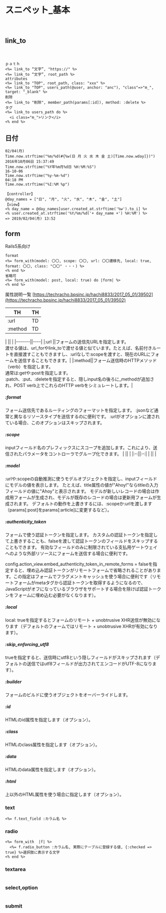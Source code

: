 
　  
　  
# スニペット_基本
　  
## link_to
　  
```
ｐａｔｈ
<%= link_to “文字”, "https://" %>
<%= link_to “文字”, root_path %>
attributes
<%= link_to "TOP", root_path, class: "xxx" %>
<%= link_to "TOP", users_path(@user, anchor: "anc"), "class"=>"m_", target: "_blank" %>
削除
<%= link_to "削除", member_path(params[:id]), method: :delete %>
タグ
<%= link_to users_path do %>
  <i class="m_">リンク</i>
<% end %>
```

## 日付

```
02/04(月)
Time.now.strftime("%m/%d(#{%w(日 月 火 水 木 金 土)[Time.now.wday]})")
2016年10月06日 15:37:49
Time.now.strftime("%Y年%m月%d日 %H:%M:%S")
16-10-06
Time.now.strftime("%y-%m-%d")
04:18 PM
Time.now.strftime("%I:%M %p")
```

```
【controller】
@day_names = ["日", "月", "火", "水", "木", "金", "土"]
【view】
<% day_name = @day_names[user.created_at.strftime('%w').to_i] %>
<% user.created_at.strftime('%Y/%m/%d('+ day_name +') %H:%M') %>
=> 2019/02/04(月) 13:52
```

## form

Rails5系向け

```
format
<%= form_with(model: 〇〇, scope: 〇〇, url: 〇〇遷移先, local: true, format: 〇〇, class: "〇〇" ・・・) %>
<% end %>
省略可
<%= form_with(model: post, local: true) do |form| %>
<% end %>
```

属性説明一覧 [https://techracho.bpsinc.jp/hachi8833/2017_05_01/39502](https://techracho.bpsinc.jp/hachi8833/2017_05_01/39502)

|  TH  |  TH  |
| ---- | ---- |
|  :url  |  TD  |
|  :method  |  TD  |

|       ||   |
|-------||----|
|:url   ||フォームの送信先URLを指定します。<br>渡せる値は、url_forやlink_toで渡せる値と似ています。たとえば、名前付きルートを直接渡すこともできますし、:urlなしで:scopeを渡すと、現在のURLにフォームを送信することもできます。|
|:method||フォーム送信時のHTTPメソッド（verb）を指定します。<br>通常は:getや:postを指定します。<br>:patch、:put、:deleteを指定すると、隠しinput名の後ろに_methodが追加され、POST verb上でこれらのHTTP verbをシミュレートします。|


##### :format
フォーム送信先であるルーティングのフォーマットを指定します。
:jsonなど通常と異なるリソースタイプを送信するのに便利です。
:urlがオプションに渡されている場合、このオプションはスキップされます。

##### :scope
inputフィールド名のプレフィックスにスコープを追加します。これにより、送信されたパラメータをコントローラでグループ化できます。
|   ||   |
|:-:||:-:|
|   ||   |

##### :model
:urlや:scopeの自動推測に使うモデルオブジェクトを指定し、inputフィールドにモデルの値を表示します。
たとえば、title属性の値が"Ahoy!"ならtitleの入力フィールドの値に"Ahoy"と表示されます。
モデルが新しいレコードの場合は作成用フォームが生成され、モデルが既存のレコードの場合は更新用フォームが生成されます。
デフォルトの動作を上書きするには、:scopeか:urlを渡します（params[:post]をparams[:article]に変更するなど）。

##### :authenticity_token
フォームで使う認証トークンを指定します。
カスタムの認証トークンを指定して上書きすることも、falseを渡して認証トークンのフィールドをスキップすることもできます。
有効なフィールドのみに制限されている支払用ゲートウェイへのような外部リソースにフォームを送信する場合に便利です。

config.action_view.embed_authenticity_token_in_remote_forms = falseを指定すると、埋め込み認証トークンがリモートフォームで省略されることがあります。この指定はフォームでフラグメントキャッシュを使う場合に便利です（リモートフォームがmetaタグから認証トークンを取得するようになるので、JavaScriptがオフになっているブラウザをサポートする場合を除けば認証トークンをフォームに埋め込む必要がなくなります）。

##### :local
local: trueを指定するとフォームのリモート + unobtrusive XHR送信が無効になります（デフォルトのフォームではリモート + unobtrusive XHRが有効になります）。

##### :skip_enforcing_utf8
trueを指定すると、送信時にutf8という隠しフィールドがスキップされます（デフォルトの送信ではutf8フィールドが出力されてエンコードがUTF-8になります）。

##### :builder
フォームのビルドに使うオブジェクトをオーバーライドします。

##### :id
HTMLのid属性を指定します（オプション）。

##### :class
HTMLのclass属性を指定します（オプション）。

##### :data
HTMLのdata属性を指定します（オプション）。

##### :html
上以外のHTML属性を使う場合に指定します（オプション）。



### text

```
<%= f.text_field :カラム名 %>
```

### radio

```
<%= form_with  |f| %>
  <%= f.radio_button :カラム名, 実際にテーブルに登録する値, {:checked => true} %>選択肢に表示する文字
<% end %>
```

### textarea

```
```

### select,option

```
```

### submit

```
```


